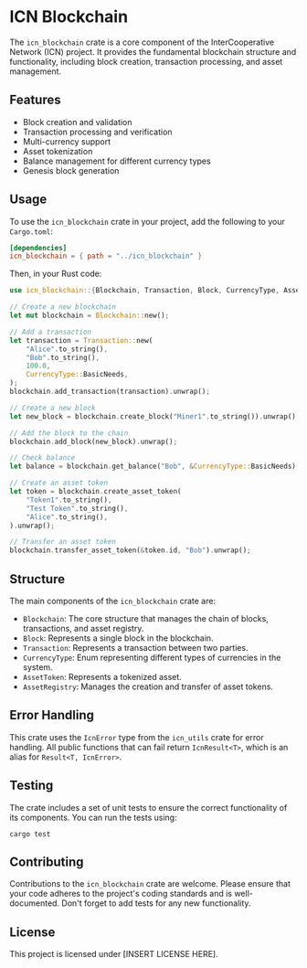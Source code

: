 # ICN Blockchain

The `icn_blockchain` crate is a core component of the InterCooperative Network (ICN) project. It provides the fundamental blockchain structure and functionality, including block creation, transaction processing, and asset management.

## Features

- Block creation and validation
- Transaction processing and verification
- Multi-currency support
- Asset tokenization
- Balance management for different currency types
- Genesis block generation

## Usage

To use the `icn_blockchain` crate in your project, add the following to your `Cargo.toml`:

```toml
[dependencies]
icn_blockchain = { path = "../icn_blockchain" }
```

Then, in your Rust code:

```rust
use icn_blockchain::{Blockchain, Transaction, Block, CurrencyType, AssetToken};

// Create a new blockchain
let mut blockchain = Blockchain::new();

// Add a transaction
let transaction = Transaction::new(
    "Alice".to_string(),
    "Bob".to_string(),
    100.0,
    CurrencyType::BasicNeeds,
);
blockchain.add_transaction(transaction).unwrap();

// Create a new block
let new_block = blockchain.create_block("Miner1".to_string()).unwrap();

// Add the block to the chain
blockchain.add_block(new_block).unwrap();

// Check balance
let balance = blockchain.get_balance("Bob", &CurrencyType::BasicNeeds);

// Create an asset token
let token = blockchain.create_asset_token(
    "Token1".to_string(),
    "Test Token".to_string(),
    "Alice".to_string(),
).unwrap();

// Transfer an asset token
blockchain.transfer_asset_token(&token.id, "Bob").unwrap();
```

## Structure

The main components of the `icn_blockchain` crate are:

- `Blockchain`: The core structure that manages the chain of blocks, transactions, and asset registry.
- `Block`: Represents a single block in the blockchain.
- `Transaction`: Represents a transaction between two parties.
- `CurrencyType`: Enum representing different types of currencies in the system.
- `AssetToken`: Represents a tokenized asset.
- `AssetRegistry`: Manages the creation and transfer of asset tokens.

## Error Handling

This crate uses the `IcnError` type from the `icn_utils` crate for error handling. All public functions that can fail return `IcnResult<T>`, which is an alias for `Result<T, IcnError>`.

## Testing

The crate includes a set of unit tests to ensure the correct functionality of its components. You can run the tests using:

```
cargo test
```

## Contributing

Contributions to the `icn_blockchain` crate are welcome. Please ensure that your code adheres to the project's coding standards and is well-documented. Don't forget to add tests for any new functionality.

## License

This project is licensed under [INSERT LICENSE HERE].